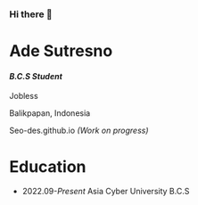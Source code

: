 


### Hi there 👋

# Ade Sutresno
#### *B.C.S Student*

Jobless

Balikpapan, Indonesia 

Seo-des.github.io  *(Work on progress)*

# Education
- 2022.09-*Present* Asia Cyber University B.C.S

#

           


                                                  
                                                                 

<!--
**Seo-des/Seo-des** is a ✨ _special_ ✨ repository because its `README.md` (this file) appears on your GitHub profile.

Here are some ideas to get you started:

- 🔭 I’m currently working on ...
- 🌱 I’m currently learning ...
- 👯 I’m looking to collaborate on ...
- 🤔 I’m looking for help with ...
- 💬 Ask me about ...
- 📫 How to reach me: ...
- 😄 Pronouns: ...
- ⚡ Fun fact: ...
-->
